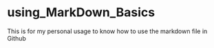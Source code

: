 # using_MarkDown_Basics
This is for my personal usage to know how to use the markdown file in Github

